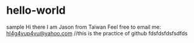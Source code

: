 # hello-world
sample
Hi there
I am Jason from Taiwan
Feel free to email me: hl4g4vup4vu@yahoo.com
//this is the practice of github
fdsfdsfdsfsdfds
